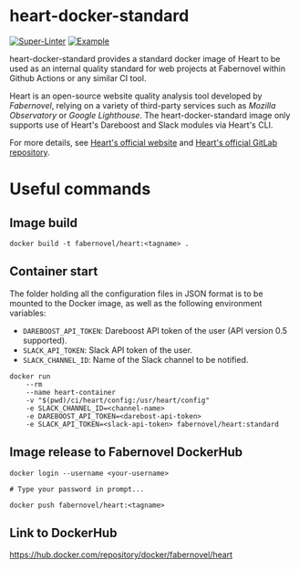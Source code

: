 # heart-docker-standard

[![Super-Linter](https://github.com/faberNovel/heart-docker/workflows/lint-code/badge.svg?event=workflow_dispatch)](https://github.com/faberNovel/heart-docker/blob/main/.github/workflows/linter.yaml) [![Example](https://github.com/faberNovel/heart-docker/workflows/ci-working-example/badge.svg)](https://github.com/faberNovel/heart-docker/blob/main/.github/workflows/example.yaml)

heart-docker-standard provides a standard docker image of Heart to be used as an internal quality standard for web projects at Fabernovel within Github Actions or any similar CI tool.

Heart is an open-source website quality analysis tool developed by _Fabernovel_, relying on a variety of third-party services such as _Mozilla Observatory_ or _Google Lighthouse_. The heart-docker-standard image only supports use of Heart's Dareboost and Slack modules via Heart's CLI.

For more details, see [Heart's official website](https://heart.fabernovel.com) and [Heart's official GitLab repository](https://gitlab.com/fabernovel/heart).

# Useful commands

## Image build

```
docker build -t fabernovel/heart:<tagname> .
```

## Container start

The folder holding all the configuration files in JSON format is to be mounted to the Docker image, as well as the following environment variables:

- `DAREBOOST_API_TOKEN`: Dareboost API token of the user (API version 0.5 supported).
- `SLACK_API_TOKEN`: Slack API token of the user.
- `SLACK_CHANNEL_ID`: Name of the Slack channel to be notified.

```shell
docker run
    --rm
    --name heart-container
    -v "$(pwd)/ci/heart/config:/usr/heart/config"
    -e SLACK_CHANNEL_ID=<channel-name>
    -e DAREBOOST_API_TOKEN=<darebost-api-token>
    -e SLACK_API_TOKEN=<slack-api-token> fabernovel/heart:standard
```

## Image release to Fabernovel DockerHub

```
docker login --username <your-username>

# Type your password in prompt...

docker push fabernovel/heart:<tagname>

```

## Link to DockerHub

https://hub.docker.com/repository/docker/fabernovel/heart
